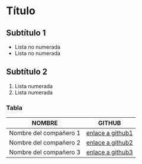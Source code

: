 # Título

## Subtítulo 1

- Lista no numerada
- Lista no numerada

## Subtítulo 2

1. Lista numerada
1. Lista numerada

### Tabla

|NOMBRE|GITHUB|
|------|------|
|Nombre del compañero 1|[enlace a github1](http://google.com)|
|Nombre del compañero 2|[enlace a github2](http://google.com)|
|Nombre del compañero 3|[enlace a github3](http://google.com)| 
